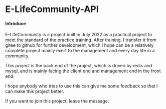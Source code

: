 # E-LifeCommunity-API

#### Introduce
E-LifeCommunity is a project built in July 2022
as a practical project to meet the standard of the practice training.
After training, I transfer it from gitee to github for further development, 
which I hope can be a relatively complete project mainly exert to the management and every day life in a community.

This project is the back end of the project, which is driven by redis and mysql,
and is mainly facing the client end and management end
in the front end.

I hope anybody who tries to use this can give me some feedback so that I can make this project better.

If you want to join this project, leave the message.